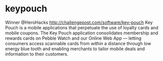 keypouch
========
Winner @HeroHacks
http://challengepost.com/software/key-pouch
Key Pouch is a mobile applications that perpetuate the use of loyalty cards and mobile coupons. The Key Pouch application consolidates membership and rewards cards on Pebble Watch and our Online Web App — letting consumers access scannable cards from within a distance through low energy blue tooth and enabling merchants to tailor mobile deals and information to their customers.
